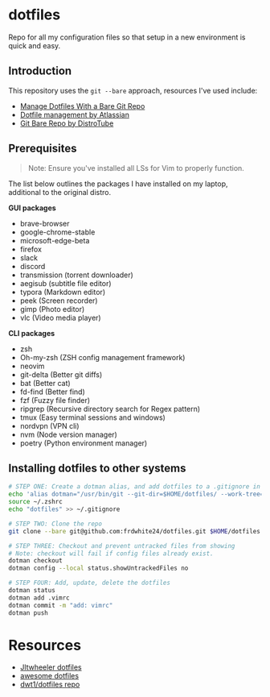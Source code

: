 # dotfiles
Repo for all my configuration files so that setup in a new environment is quick and easy.

## Introduction

This repository uses the `git --bare` approach, resources I've used include:

- [Manage Dotfiles With a Bare Git Repo](https://harfangk.github.io/2016/09/18/manage-dotfiles-with-a-git-bare-repository.html)
- [Dotfile management by Atlassian](https://www.atlassian.com/git/tutorials/dotfiles)
- [Git Bare Repo by DistroTube](https://www.youtube.com/watch?v=tBoLDpTWVOM&ab_channel=DistroTube)

## Prerequisites

> Note: Ensure you've installed all LSs for Vim to properly function.

The list below outlines the packages I have installed on my laptop, additional to the original distro.

**GUI packages**

- brave-browser
- google-chrome-stable
- microsoft-edge-beta
- firefox
- slack
- discord
- transmission (torrent downloader)
- aegisub (subtitle file editor)
- typora (Markdown editor)
- peek (Screen recorder)
- gimp (Photo editor)
- vlc (Video media player)

**CLI packages**

- zsh
- Oh-my-zsh (ZSH config management framework)
- neovim
- git-delta (Better git diffs)
- bat (Better cat)
- fd-find (Better find)
- fzf (Fuzzy file finder)
- ripgrep (Recursive directory search for Regex pattern)
- tmux (Easy terminal sessions and windows)
- nordvpn (VPN cli)
- nvm (Node version manager)
- poetry (Python environment manager)

## Installing dotfiles to other systems

```sh
# STEP ONE: Create a dotman alias, and add dotfiles to a .gitignore in home
echo 'alias dotman="/usr/bin/git --git-dir=$HOME/dotfiles/ --work-tree=$HOME"' >> $HOME/.zshrc
source ~/.zshrc
echo "dotfiles" >> ~/.gitignore

# STEP TWO: Clone the repo
git clone --bare git@github.com:frdwhite24/dotfiles.git $HOME/dotfiles

# STEP THREE: Checkout and prevent untracked files from showing
# Note: checkout will fail if config files already exist.
dotman checkout
dotman config --local status.showUntrackedFiles no

# STEP FOUR: Add, update, delete the dotfiles
dotman status
dotman add .vimrc
dotman commit -m "add: vimrc"
dotman push
```

# Resources
- [Jltwheeler dotfiles](https://github.com/jltwheeler/dotfiles)
- [awesome dotfiles](https://github.com/webpro/awesome-dotfiles)
- [dwt1/dotfiles repo](https://gitlab.com/dwt1/dotfiles)
